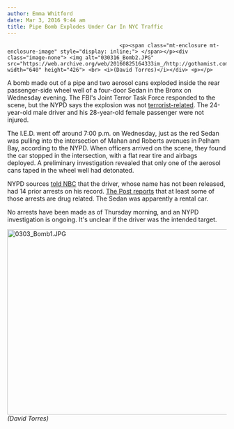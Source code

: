```yaml
---
author: Emma Whitford
date: Mar 3, 2016 9:44 am
title: Pipe Bomb Explodes Under Car In NYC Traffic
---
```


	
										<p><span class="mt-enclosure mt-enclosure-image" style="display: inline;"> </span></p><div class="image-none"> <img alt="030316_Bomb2.JPG" src="https://web.archive.org/web/20160825164333im_/http://gothamist.com/attachments/nyc_ewhitford/030316_Bomb2.JPG" width="640" height="426"> <br> <i>(David Torres)</i></div> <p></p>

<p>A bomb made out of a pipe and two aerosol cans exploded inside the rear passenger-side wheel well of a four-door Sedan in the Bronx on Wednesday evening. The FBI&apos;s Joint Terror Task Force responded to the scene, but the NYPD says the explosion was not <a href="https://web.archive.org/web/20160825164333/http://www.nbcnewyork.com/news/local/Pipe-Bomb-Explosion-Car-Bronx-370876931.html">terrorist-related</a>. The 24-year-old male driver and his 28-year-old female passenger were not injured. </p>

<p>The I.E.D. went off around 7:00 p.m. on Wednesday, just as the red Sedan was pulling into the intersection of Mahan and Roberts avenues in Pelham Bay, according to the NYPD. When officers arrived on the scene, they found the car stopped in the intersection, with a flat rear tire and airbags deployed. A preliminary investigation revealed that only one of the aerosol cans taped in the wheel well had detonated. </p>

<p>NYPD sources <a href="https://web.archive.org/web/20160825164333/http://www.nbcnewyork.com/news/local/Pipe-Bomb-Explosion-Car-Bronx-370876931.html">told NBC</a> that the driver, whose name has not been released, had 14 prior arrests on his record. <a href="https://web.archive.org/web/20160825164333/http://nypost.com/2016/03/03/man-escapes-car-bomb-attack-in-the-bronx/">The Post reports</a> that at least some of those arrests are drug related. The Sedan was apparently a rental car. </p>

<p>No arrests have been made as of Thursday morning, and an NYPD investigation is ongoing. It&apos;s unclear if the driver was the intended target.  </p>

<p><span class="mt-enclosure mt-enclosure-image" style="display: inline;"> </span></p><div class="image-none"> <img alt="0303_Bomb1.JPG" src="https://web.archive.org/web/20160825164333im_/http://gothamist.com/attachments/nyc_ewhitford/0303_Bomb1.JPG" width="640" height="426"> <br> <i> (David Torres)</i></div>  <p></p>

<p></p>

<p><br>
</p>					
										
									
				
